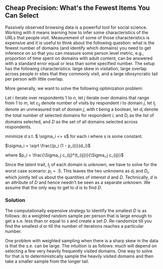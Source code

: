 ## Cheap Precision: What's the Fewest Items You Can Select

Passively observed browsing data is a powerful tool for social science. Working with it means learning how to infer some characteristics of the URLs that people visit. Measurement of some of those characteristics is expensive and it is useful to think about the following question: what is the fewest number of domains (and identify which domains) you need to get inference on so that you can measure some person level metric, e.g., proportion of time spent on domains with adult content, can be answered with a standard error equal or less than some specified number. The setup has the following characteristics: large skew in visitation, large overlap across people in sites that they commonly visit, and a large idiosyncratic tail per person with little overlap.

More generally, we want to solve the following optimization problem:

Let $i$ iterate over respondents 1 to $n$, let $j$ iterate over domains that range from 1 to m, let $c_{ij}$ denote number of visits by respondent $i$ to domain $j$, let $t_j$ denote an unmeasured trait of domain $j$, with $t$ being a boolean, let $d_i$ denote the total number of selected domains for respondent $i$, and $D_i$ as the list of domains selected, and $D$ as the set of all domains selected across respondents.

minimize $d$ s.t. $ \sigma_i <= s$ for each $i$ where $s$ is some constant.

$\sigma_i = \sqrt \frac{(p_i (1 - p_i))}{d_i}$

where $p_i = \frac{\Sigma_j c_{ij}*(t_{ij})}{\Sigma_j c_{ij}}$

Since the latent trait, $t_j$ of each domain is unknown, we have to solve for the worst case scenario: $p_i = .5$. This leaves the two unknowns as $d_i$ and $D_i$, which jointly tell us about the quantities of interest $d$ and $D$. Technically, $d$ is an attribute of $D$ and hence needn't be seen as a separate unknown. We assume that the only way to get to $d$ is to find $D$.

### Solution

The computationally expensive strategy to identify the smallest $D$ is as follows: do a weighted random sample per person that is large enough to get a s.e. less than or equal to $s$ and create a set $D$. Re-randomize till you find the smallest $d$ or till the number of iterations reaches a particular number. 

One problem with weighted sampling when there is a sharp skew in the data is that the s.e. can be large. The intuition is as follows: much will depend on selecting a few very heavily frequently visited domains. One way to solve for that is to deterministically sample the heavily visited domains and then take a smaller sample from the longer tail.
